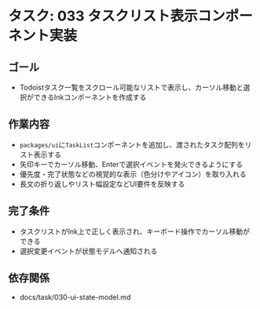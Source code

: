 # タスク: 033 タスクリスト表示コンポーネント実装

## ゴール

- Todoistタスク一覧をスクロール可能なリストで表示し、カーソル移動と選択ができるInkコンポーネントを作成する

## 作業内容

- `packages/ui`に`TaskList`コンポーネントを追加し、渡されたタスク配列をリスト表示する
- 矢印キーでカーソル移動、Enterで選択イベントを発火できるようにする
- 優先度・完了状態などの視覚的な表示（色分けやアイコン）を取り入れる
- 長文の折り返しやリスト幅設定などUI要件を反映する

## 完了条件

- タスクリストがInk上で正しく表示され、キーボード操作でカーソル移動ができる
- 選択変更イベントが状態モデルへ通知される

## 依存関係

- docs/task/030-ui-state-model.md
